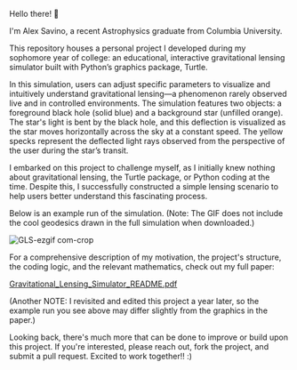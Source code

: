 Hello there! 👋

I'm Alex Savino, a recent Astrophysics graduate from Columbia University.

This repository houses a personal project I developed during my sophomore year of college: an educational, interactive gravitational lensing simulator built with Python’s graphics package, Turtle.

In this simulation, users can adjust specific parameters to visualize and intuitively understand gravitational lensing—a phenomenon rarely observed live and in controlled environments. The simulation features two objects: a foreground black hole (solid blue) and a background star (unfilled orange). The star's light is bent by the black hole, and this deflection is visualized as the star moves horizontally across the sky at a constant speed. The yellow specks represent the deflected light rays observed from the perspective of the user during the star’s transit.

I embarked on this project to challenge myself, as I initially knew nothing about gravitational lensing, the Turtle package, or Python coding at the time. Despite this, I successfully constructed a simple lensing scenario to help users better understand this fascinating process.

Below is an example run of the simulation. (Note: The GIF does not include the cool geodesics drawn in the full simulation when downloaded.)

![GLS-ezgif com-crop](https://github.com/alexsavino/gravitational-lensing-simulator/assets/74523577/2597c1a8-dced-4a3a-be00-9d7792e7647f)


For a comprehensive description of my motivation, the project's structure, the coding logic, and the relevant mathematics, check out my full paper:

[Gravitational_Lensing_Simulator_README.pdf](https://github.com/alexsavino/gravitational-lensing-simulator/files/10346295/Gravitational_Lensing_Simulator_README.pdf)

(Another NOTE: I revisited and edited this project a year later, so the example run you see above may differ slightly from the graphics in the paper.) 

Looking back, there's much more that can be done to improve or build upon this project. If you're interested, please reach out, fork the project, and submit a pull request. Excited to work together!! :)
